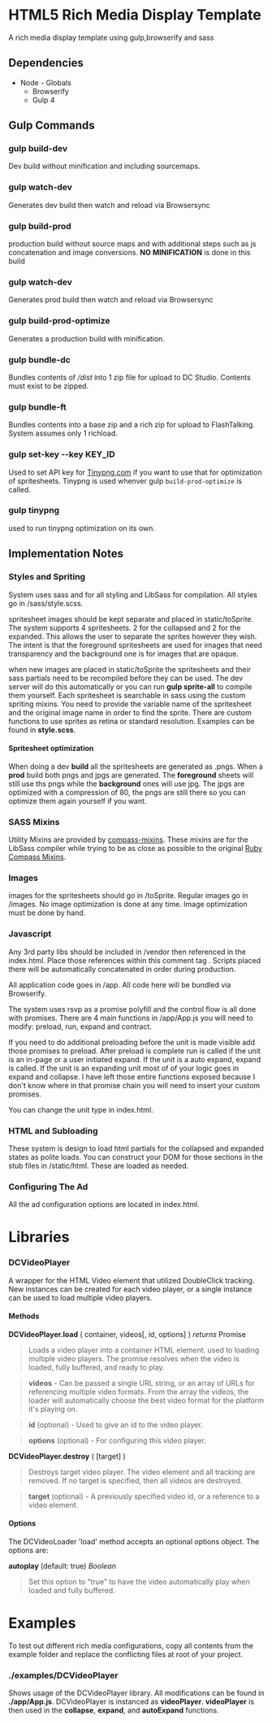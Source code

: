 # HTML5 Rich Media Display Template

A rich media display template using gulp,browserify and sass

## Dependencies

* Node - Globals
    * Browserify
    * Gulp 4

## Gulp Commands

### gulp build-dev

Dev build without minification and including sourcemaps.

### gulp watch-dev

Generates dev build then watch and reload via Browsersync

### gulp build-prod

production build without source maps and with additional steps such as js concatenation and image conversions. **NO MINIFICATION** is done in this build

### gulp watch-dev

Generates prod build then watch and reload via Browsersync


### gulp build-prod-optimize

Generates a production build with minification.

### gulp bundle-dc

Bundles contents of */dist* into 1 zip file for upload to DC Studio. Contents must exist to be zipped.


### gulp bundle-ft

Bundles contents into a base zip and a rich zip for upload to FlashTalking. System assumes only 1 richload.

### gulp set-key --key KEY_ID

Used to set API key for  [Tinypng.com](https://tinypng.com/) if you want to use that for optimization of spritesheets. Tinypng is used whenver gulp `build-prod-optimize` is called.

### gulp tinypng

used to run tinypng optimization on its own.

## Implementation Notes

### Styles and Spriting

System uses sass and for all styling and LibSass for compilation. All styles go in /sass/style.scss.

spritesheet images should be kept separate and placed in static/toSprite. The system supports 4 spritesheets. 2 for the collapsed and 2 for the expanded. This allows the user to separate the sprites however they wish. The intent is that the foreground spritesheets are used for images that need transparency and the background one is for images that are opaque.

when new images are placed in static/toSprite the spritesheets and their sass partials need to be recompiled before they can be used. The dev server will do this automatically or you can run **gulp sprite-all** to compile them yourself. Each spritesheet is searchable in sass using the custom spriting mixins. You need to provide the variable name of the spritesheet and the original image name in order to find the sprite. There are custom functions to use sprites as retina or standard resolution. Examples can be found in **style.scss**.

#### Spritesheet optimization

When doing a dev **build** all the spritesheets are generated as .pngs. When a **prod** build both pngs and jpgs are generated. The **foreground** sheets will still use ths pngs while the **background** ones will use jpg. The jpgs are optimized with a compression of 80, the pngs are still there so you can optimize them again yourself if you want.

### SASS Mixins

Utility Mixins are provided by [compass-mixins](https://github.com/Igosuki/compass-mixins). These mixins are for the LibSass compiler while trying to be as close as possible to the original [Ruby Compass Mixins](http://compass-style.org/reference/compass/css3/).

### Images

images for the spritesheets should go in /toSprite. Regular images go in /images. No image optimization is done at any time. Image optimization must be done by hand.

### Javascript

Any 3rd party libs should be included in /vendor then referenced in the index.html. Place those references within this comment tag <!-- build:js js/vendor.js -->. Scripts placed there will be automatically concatenated in order during production.

All application code goes in /app. All code here will be bundled via Browserify.

The system uses rsvp as a promise polyfill and the control flow is all done with promises. There are 4 main functions in /app/App.js you will need to modify: preload, run, expand and contract.

If you need to do additional preloading before the unit is made visible add those promises to preload. After preload is complete run is called if the unit is an in-page or a user initiated expand. If the unit is a auto expand, expand is called. If the unit is an expanding unit most of of your logic goes in expand and collapse. I have left those entire functions exposed because I don't know where in that promise chain you will need to insert your custom promises.

You can change the unit type in index.html.

### HTML and Subloading

These system is design to load html partials for the collapsed and expanded states as polite loads. You can construct your DOM for those sections in the stub files in /static/html. These are loaded as needed.

### Configuring The Ad

All the ad configuration options are located in index.html.

# Libraries
### DCVideoPlayer
A wrapper for the HTML Video element that utilized DoubleClick tracking. New instances can be created for each video player, or a single instance can be used to load multiple video players.
#### Methods
**DCVideoPlayer.load** ( container, videos[, id, options] ) _returns_ Promise
 > Loads a video player into a container HTML element. used to loading multiple video players. The promise resolves when the video is loaded, fully buffered, and ready to play.
 
 > **videos** - Can be passed a single URL string, or an array of URLs for referencing multiple video formats. From the array the videos, the loader will automatically choose the best video format for the platform it's playing on.
 
 > **id** (optional) - Used to give an id to the video player.
 
 > **options** (optional) - For configuring this video player.
 
 **DCVideoPlayer.destroy** ( [target] )
 > Destroys target video player. The video element and all tracking are removed. If no target is specified, then all videos are destroyed.
 
 > **target** (optional) - A previously specified video id, or a reference to a video element.

#### Options

The DCVideoLoader 'load' method accepts an optional options object. The options are:

**autoplay** (default: true) _Boolean_
 > Set this option to "true" to have the video automatically play when loaded and fully buffered.
 
 # Examples
 To test out different rich media configurations, copy all contents from the example folder and replace the conflicting files at root of your project.
 
 ### ./examples/DCVideoPlayer
Shows usage of the DCVideoPlayer library. All modifications can be found in **./app/App.js**. DCVideoPlayer is instanced as **videoPlayer**. **videoPlayer** is then used in the **collapse**, **expand**, and **autoExpand** functions.